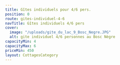 ```yaml
---
title: Gîtes individuels pour 4/6 pers.
position: 0
route: gites-individuel-4-6
navTitle: Gîtes individuels 4/6 pers
cover:
  image: "/uploads/gite_du_lac_9_Bosc_Negre.JPG"
  alt: gite individuel 4/6 personnes au Bosc Nègre
capacityMin: 4
capacityMax: 6
priceMin: 450
layout: CottagesCategory
---
```



